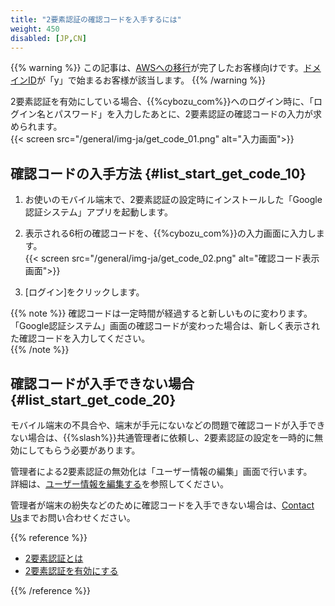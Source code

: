 ```yaml
---
title: "2要素認証の確認コードを入手するには"
weight: 450
disabled: [JP,CN]
---
```

{{% warning %}}
この記事は、[AWSへの移行](https://www.kintone.com/aws-migration/)が完了したお客様向けです。[ドメインID](/general/ja/admin/list_old/domainid.html)が「y」で始まるお客様が該当します。
{{% /warning %}}

2要素認証を有効にしている場合、{{%cybozu_com%}}へのログイン時に、「ログイン名とパスワード」を入力したあとに、2要素認証の確認コードの入力が求められます。  
{{< screen src="/general/img-ja/get_code_01.png"  alt="入力画面">}}

## 確認コードの入手方法 {#list_start_get_code_10}

1. お使いのモバイル端末で、2要素認証の設定時にインストールした「Google認証システム」アプリを起動します。

1. 表示される6桁の確認コードを、{{%cybozu_com%}}の入力画面に入力します。  
  {{< screen src="/general/img-ja/get_code_02.png"  alt="確認コード表示画面">}}

1. [ログイン]をクリックします。

{{% note %}}
確認コードは一定時間が経過すると新しいものに変わります。「Google認証システム」画面の確認コードが変わった場合は、新しく表示された確認コードを入力してください。  
{{% /note %}}

## 確認コードが入手できない場合 {#list_start_get_code_20}

モバイル端末の不具合や、端末が手元にないなどの問題で確認コードが入手できない場合は、{{%slash%}}共通管理者に依頼し、2要素認証の設定を一時的に無効にしてもらう必要があります。  

管理者による2要素認証の無効化は「ユーザー情報の編集」画面で行います。  
詳細は、[ユーザー情報を編集する](/general/ja/admin/list_useradmin/list_user/edit_user.html)を参照してください。  

管理者が端末の紛失などのために確認コードを入手できない場合は、[Contact Us](https://www.kintone.com/support/)までお問い合わせください。  

{{% reference %}}

* [2要素認証とは](/general/ja/admin/list_security/list_access/2fa.html)
* [2要素認証を有効にする](/general/ja/user/list_personal/two_factor_authentication.html)

{{% /reference %}}
